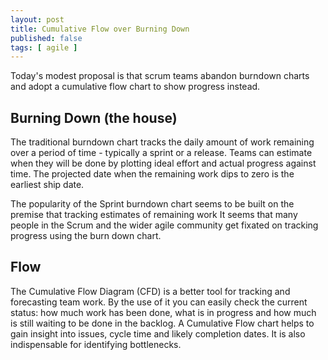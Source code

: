 ```yaml
---
layout: post
title: Cumulative Flow over Burning Down
published: false 
tags: [ agile ]
---
```


Today's modest proposal is that scrum teams abandon burndown charts and adopt 
a cumulative flow chart to show progress instead.

## Burning Down (the house)

The traditional burndown chart tracks the daily amount of work remaining over a 
period of time - typically a sprint or a release. Teams can estimate when 
they will be done by plotting ideal effort and actual progress against time. The 
projected date when the remaining work dips to zero is the earliest ship date.
 
The popularity of the Sprint burndown chart seems to be built on the premise that 
tracking estimates of remaining work 
It seems that many people in the Scrum and the wider agile community get fixated
on tracking progress using the burn down chart.

## Flow 

The Cumulative Flow Diagram (CFD) is a better tool for tracking and forecasting 
team work. By the use of it you can easily check the current status: how much work has been done, what is in progress and how much is still waiting to be done in the backlog. A Cumulative Flow chart helps to gain insight into issues, cycle time and likely completion dates. It is also indispensable for identifying bottlenecks.




